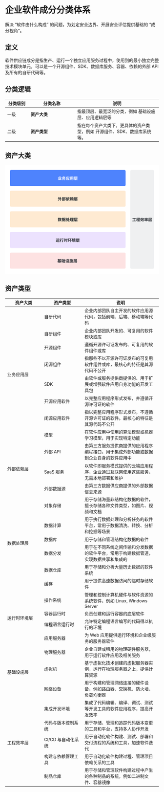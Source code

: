 # 企业软件成分分类体系

解决 “软件由什么构成” 的问题，为划定安全边界、开展安全评估提供基础的 “成分视角”。

## 定义

软件供应链成分是指生产、运行一个独立应用服务过程中，使用到的最小独立完整技术模块单元，可以是一个开源组件、SDK、数据库服务、容器、依赖的外部 API 及所有的自研代码等。

## 分类逻辑

<table header_row="1">
<colgroup>
<col width="120"/>
<col width="265"/>
<col width="470"/>
</colgroup>
<thead>
<tr><th>分类级别</th><th>分类名称</th><th>说明</th></tr>
</thead>
<tbody>
<tr><td>一级</td><td><b>资产大类</b></td><td>指最顶层、最宽泛的分类，例如 基础设施层、应用逻辑层等</td></tr>
<tr><td>二级</td><td><b>资产类型 </b></td><td>指在每个资产大类下，更具体的资产类型，例如 开源组件、SDK、数据库系统等。</td></tr>
</tbody>
</table>

## 资产大类

<img src="./images/whiteboard_exported_image.png"/>

## 资产类型

<table header_row="1">
<colgroup>
<col width="200"/>
<col width="200"/>
<col width="400"/>
</colgroup>
<thead>
<tr><th>资产大类</th><th>资产类型</th><th>说明</th></tr>
</thead>
<tbody>


<tr><td rowspan="8">业务应用层</td><td>自研代码</td><td>企业内部团队自主开发的软件应用源代码，包括前端、后端、移动端等代码</td></tr>
<tr><td>自研组件</td><td>企业内部团队开发的、可复用的软件模块或库</td></tr>
<tr><td>开源组件</td><td>遵循开源许可证发布的、可复用的软件组件或库</td></tr>
<tr><td>闭源组件</td><td>指那些不以开源许可证发布的可复用软件组件或库，最核心的特征是其源代码不公开</td></tr>
<tr><td>SDK</td><td>由软件或服务提供商提供的、用于扩展或增强软件应用自身功能的开发工具包</td></tr>
<tr><td>开源应用软件</td><td>以完整应用程序形式发布，并遵循开源许可证的软件</td></tr>
<tr><td>闭源应用软件</td><td>指以完整应用程序形式发布，不遵循开源许可证的软件。最核心的特征是其源代码不公开</td></tr>
<tr><td>模型</td><td>在软件应用中使用的算法模型或机器学习模型，用于实现特定功能</td></tr>


<tr><td rowspan="3">外部依赖层</td><td>外部 API</td><td>由第三方服务提供商提供的应用程序编程接口，用于集成外部功能或数据到企业自身的软件应用中</td></tr>
<tr><td>SaaS 服务</td><td>以软件即服务模式提供的云端应用程序，企业通过互联网使用这些服务，无需本地部署和维护</td></tr>
<tr><td>外部数据源</td><td>由第三方数据供应商提供的外部数据信息来源</td></tr>

<tr><td rowspan="6">数据处理层</td><td>对象存储</td><td>用于存储海量非结构化数据的软件，擅长存储各种文件类型，如图片、视频和文档</td></tr>
<tr><td>数据计算</td><td>用于执行数据处理和分析任务的软件平台，常用于数据清洗、转换、分析和挖掘等场景</td></tr>
<tr><td>数据库</td><td>用于存储和管理结构化数据的软件</td></tr>
<tr><td>数据分发</td><td>用于在不同系统之间传输和分发数据的软件平台，常用于构建数据管道，实现数据共享和集成的</td></tr>
<tr><td>数据仓库</td><td>用于存储和分析大量历史数据的软件系统</td></tr>
<tr><td>缓存</td><td>用于提供高速数据访问的临时存储软件</td></tr>

<tr><td rowspan="4">运行时环境层</td><td>操作系统</td><td>管理和控制计算机硬件与软件资源的系统软件，例如 Linux, Windows Server</td></tr>
<tr><td>容器运行时</td><td>负责创建和运行容器的底层软件</td></tr>
<tr><td>编程语言运行时</td><td>允许特定编程语言编写的代码得以执行的环境</td></tr>
<tr><td>应用服务器</td><td>为 Web 应用提供运行环境和企业级服务的服务器软件</td></tr>

<tr><td rowspan="3">基础设施层</td><td>物理服务器</td><td>企业自建或租用的物理硬件服务器，用于运行软件应用及相关服务</td></tr>
<tr><td>虚拟机</td><td>基于虚拟化技术创建的虚拟服务器实例，运行在物理服务器之上，提供计算资源</td></tr>
<tr><td>网络设备</td><td>用于构建和管理网络连接的硬件设备，例如路由器、交换机、防火墙、负载均衡器</td></tr>

<tr><td rowspan="5">工程效率层</td><td>集成开发环境</td><td>集成了代码编辑、编译、调试、测试等开发工具的软件应用程序，提高开发效率</td></tr>
<tr><td>代码与版本控制系统</td><td>用于存储、管理和追踪代码版本变更的工具和平台，支持多人协作开发</td></tr>
<tr><td>CI/CD 与自动化系统</td><td>用于自动化软件构建、测试、部署和交付流程的系统和工具，加速软件迭代</td></tr>
<tr><td>构建与依赖管理工具</td><td>用于自动化软件构建过程、管理项目依赖关系的工具</td></tr>
<tr><td>制品仓库</td><td>用于存储和管理软件构建过程中产生的各种制品的系统，例如二进制文件、容器镜像</td></tr>
</tbody>
</table>
